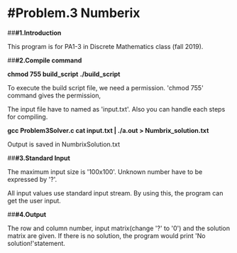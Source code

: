 #Problem.3 Numberix
===================

##**#1.Introduction** 

This program is for PA1-3 in Discrete Mathematics class (fall 2019).

##**#2.Compile command** 

**chmod 755 build_script**
**./build_script**

To execute the build script file, we need a permission.
'chmod 755' command gives the permission,

The input file have to named as 'input.txt'.
Also you can handle each steps for compiling.

__gcc Problem3Solver.c
cat input.txt | ./a.out > Numbrix_solution.txt__

Output is saved in NumbrixSolution.txt

##**#3.Standard Input** 

The maximum input size is '100x100'.
Unknown number have to be expressed by '?'.

All input values use standard input stream.
By using this, the program can get the user input.

##**#4.Output**

The row and column number, input matrix(change '?' to '0') and the solution matrix are given.
If there is no solution, the program would print 'No solution!'statement.



